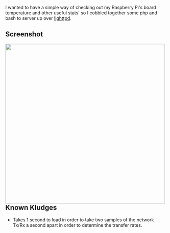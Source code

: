 I wanted to have a simple way of checking out my Raspberry Pi's board temperature and other useful stats' so I cobbled together some php and bash to server up over [lighttpd](https://www.lighttpd.net/). 

Screenshot
----------
<img src="https://raw.githubusercontent.com/ColinWaddell/RPi-Board-Info/screenshots/img/screenshot.png?raw=true" align="left" width="500" >

Known Kludges
-------------
* Takes 1 second to load in order to take two samples of the network Tx/Rx a second apart in order to determine the transfer rates. 
